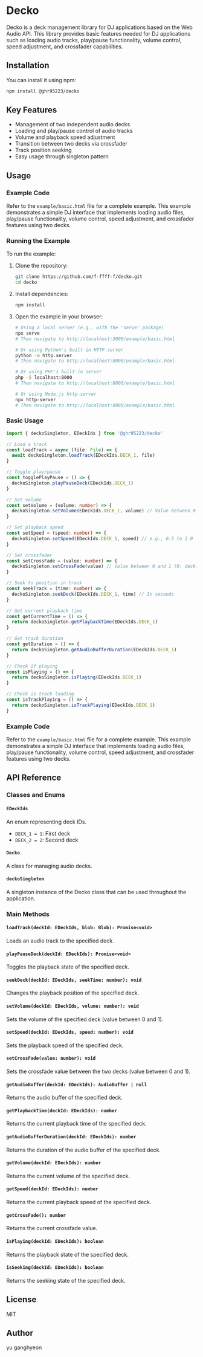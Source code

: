 # Decko

Decko is a deck management library for DJ applications based on the Web Audio API. This library provides basic features needed for DJ applications such as loading audio tracks, play/pause functionality, volume control, speed adjustment, and crossfader capabilities.

## Installation

You can install it using npm:

```bash
npm install @ghr95223/decko
```

## Key Features

- Management of two independent audio decks
- Loading and play/pause control of audio tracks
- Volume and playback speed adjustment
- Transition between two decks via crossfader
- Track position seeking
- Easy usage through singleton pattern

## Usage

### Example Code

Refer to the `example/basic.html` file for a complete example. This example demonstrates a simple DJ interface that implements loading audio files, play/pause functionality, volume control, speed adjustment, and crossfader features using two decks.

### Running the Example

To run the example:

1. Clone the repository:

   ```bash
   git clone https://github.com/f-ffff-f/decko.git
   cd decko
   ```

2. Install dependencies:

   ```bash
   npm install
   ```

3. Open the example in your browser:

   ```bash
   # Using a local server (e.g., with the 'serve' package)
   npx serve
   # Then navigate to http://localhost:3000/example/basic.html

   # Or using Python's built-in HTTP server
   python -m http.server
   # Then navigate to http://localhost:8000/example/basic.html

   # Or using PHP's built-in server
   php -S localhost:8000
   # Then navigate to http://localhost:8000/example/basic.html

   # Or using Node.js http-server
   npx http-server
   # Then navigate to http://localhost:8080/example/basic.html
   ```

### Basic Usage

```typescript
import { deckoSingleton, EDeckIds } from '@ghr95223/decko'

// Load a track
const loadTrack = async (file: File) => {
  await deckoSingleton.loadTrack(EDeckIds.DECK_1, file)
}

// Toggle play/pause
const togglePlayPause = () => {
  deckoSingleton.playPauseDeck(EDeckIds.DECK_1)
}

// Set volume
const setVolume = (volume: number) => {
  deckoSingleton.setVolume(EDeckIds.DECK_1, volume) // Value between 0 and 1
}

// Set playback speed
const setSpeed = (speed: number) => {
  deckoSingleton.setSpeed(EDeckIds.DECK_1, speed) // e.g., 0.5 to 2.0
}

// Set crossfader
const setCrossFade = (value: number) => {
  deckoSingleton.setCrossFade(value) // Value between 0 and 1 (0: deck1, 1: deck2)
}

// Seek to position in track
const seekTrack = (time: number) => {
  deckoSingleton.seekDeck(EDeckIds.DECK_1, time) // In seconds
}

// Get current playback time
const getCurrentTime = () => {
  return deckoSingleton.getPlaybackTime(EDeckIds.DECK_1)
}

// Get track duration
const getDuration = () => {
  return deckoSingleton.getAudioBufferDuration(EDeckIds.DECK_1)
}

// Check if playing
const isPlaying = () => {
  return deckoSingleton.isPlaying(EDeckIds.DECK_1)
}

// Check is track loading
const isTrackPlaying = () => {
  return deckoSingleton.isTrackPlaying(EDeckIds.DECK_1)
}
```

### Example Code

Refer to the `example/basic.html` file for a complete example. This example demonstrates a simple DJ interface that implements loading audio files, play/pause functionality, volume control, speed adjustment, and crossfader features using two decks.

## API Reference

### Classes and Enums

#### `EDeckIds`

An enum representing deck IDs.

- `DECK_1 = 1`: First deck
- `DECK_2 = 2`: Second deck

#### `Decko`

A class for managing audio decks.

#### `deckoSingleton`

A singleton instance of the Decko class that can be used throughout the application.

### Main Methods

#### `loadTrack(deckId: EDeckIds, blob: Blob): Promise<void>`

Loads an audio track to the specified deck.

#### `playPauseDeck(deckId: EDeckIds): Promise<void>`

Toggles the playback state of the specified deck.

#### `seekDeck(deckId: EDeckIds, seekTime: number): void`

Changes the playback position of the specified deck.

#### `setVolume(deckId: EDeckIds, volume: number): void`

Sets the volume of the specified deck (value between 0 and 1).

#### `setSpeed(deckId: EDeckIds, speed: number): void`

Sets the playback speed of the specified deck.

#### `setCrossFade(value: number): void`

Sets the crossfade value between the two decks (value between 0 and 1).

#### `getAudioBuffer(deckId: EDeckIds): AudioBuffer | null`

Returns the audio buffer of the specified deck.

#### `getPlaybackTime(deckId: EDeckIds): number`

Returns the current playback time of the specified deck.

#### `getAudioBufferDuration(deckId: EDeckIds): number`

Returns the duration of the audio buffer of the specified deck.

#### `getVolume(deckId: EDeckIds): number`

Returns the current volume of the specified deck.

#### `getSpeed(deckId: EDeckIds): number`

Returns the current playback speed of the specified deck.

#### `getCrossFade(): number`

Returns the current crossfade value.

#### `isPlaying(deckId: EDeckIds): boolean`

Returns the playback state of the specified deck.

#### `isSeeking(deckId: EDeckIds): boolean`

Returns the seeking state of the specified deck.

## License

MIT

## Author

yu ganghyeon
